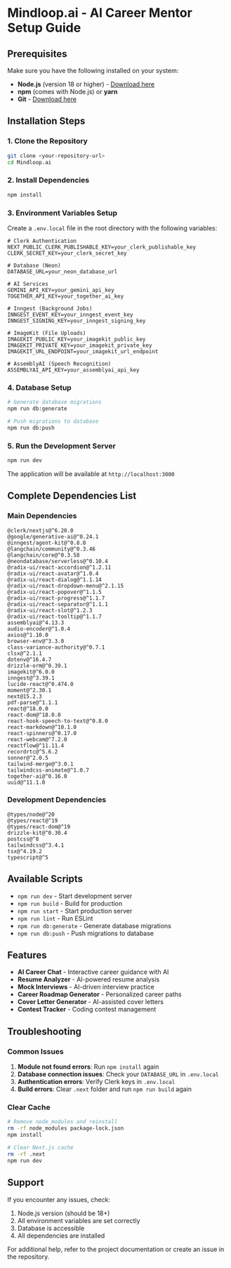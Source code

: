 # Mindloop.ai - AI Career Mentor Setup Guide

## Prerequisites

Make sure you have the following installed on your system:
- **Node.js** (version 18 or higher) - [Download here](https://nodejs.org/)
- **npm** (comes with Node.js) or **yarn**
- **Git** - [Download here](https://git-scm.com/)

## Installation Steps

### 1. Clone the Repository
```bash
git clone <your-repository-url>
cd Mindloop.ai
```

### 2. Install Dependencies
```bash
npm install
```

### 3. Environment Variables Setup
Create a `.env.local` file in the root directory with the following variables:

```env
# Clerk Authentication
NEXT_PUBLIC_CLERK_PUBLISHABLE_KEY=your_clerk_publishable_key
CLERK_SECRET_KEY=your_clerk_secret_key

# Database (Neon)
DATABASE_URL=your_neon_database_url

# AI Services
GEMINI_API_KEY=your_gemini_api_key
TOGETHER_API_KEY=your_together_ai_key

# Inngest (Background Jobs)
INNGEST_EVENT_KEY=your_inngest_event_key
INNGEST_SIGNING_KEY=your_inngest_signing_key

# ImageKit (File Uploads)
IMAGEKIT_PUBLIC_KEY=your_imagekit_public_key
IMAGEKIT_PRIVATE_KEY=your_imagekit_private_key
IMAGEKIT_URL_ENDPOINT=your_imagekit_url_endpoint

# AssemblyAI (Speech Recognition)
ASSEMBLYAI_API_KEY=your_assemblyai_api_key
```

### 4. Database Setup
```bash
# Generate database migrations
npm run db:generate

# Push migrations to database
npm run db:push
```

### 5. Run the Development Server
```bash
npm run dev
```

The application will be available at `http://localhost:3000`

## Complete Dependencies List

### Main Dependencies
```
@clerk/nextjs@^6.20.0
@google/generative-ai@^0.24.1
@inngest/agent-kit@^0.8.0
@langchain/community@^0.3.46
@langchain/core@^0.3.58
@neondatabase/serverless@^0.10.4
@radix-ui/react-accordion@^1.2.11
@radix-ui/react-avatar@^1.0.4
@radix-ui/react-dialog@^1.1.14
@radix-ui/react-dropdown-menu@^2.1.15
@radix-ui/react-popover@^1.1.5
@radix-ui/react-progress@^1.1.7
@radix-ui/react-separator@^1.1.1
@radix-ui/react-slot@^1.2.3
@radix-ui/react-tooltip@^1.1.7
assemblyai@^4.13.3
audio-encoder@^1.0.4
axios@^1.10.0
browser-env@^3.3.0
class-variance-authority@^0.7.1
clsx@^2.1.1
dotenv@^16.4.7
drizzle-orm@^0.39.1
imagekit@^6.0.0
inngest@^3.39.1
lucide-react@^0.474.0
moment@^2.30.1
next@15.2.3
pdf-parse@^1.1.1
react@^18.0.0
react-dom@^18.0.0
react-hook-speech-to-text@^0.8.0
react-markdown@^10.1.0
react-spinners@^0.17.0
react-webcam@^7.2.0
reactflow@^11.11.4
recordrtc@^5.6.2
sonner@^2.0.5
tailwind-merge@^3.0.1
tailwindcss-animate@^1.0.7
together-ai@^0.16.0
uuid@^11.1.0
```

### Development Dependencies
```
@types/node@^20
@types/react@^19
@types/react-dom@^19
drizzle-kit@^0.30.4
postcss@^8
tailwindcss@^3.4.1
tsx@^4.19.2
typescript@^5
```

## Available Scripts

- `npm run dev` - Start development server
- `npm run build` - Build for production
- `npm run start` - Start production server
- `npm run lint` - Run ESLint
- `npm run db:generate` - Generate database migrations
- `npm run db:push` - Push migrations to database

## Features

- **AI Career Chat** - Interactive career guidance with AI
- **Resume Analyzer** - AI-powered resume analysis
- **Mock Interviews** - AI-driven interview practice
- **Career Roadmap Generator** - Personalized career paths
- **Cover Letter Generator** - AI-assisted cover letters
- **Contest Tracker** - Coding contest management

## Troubleshooting

### Common Issues

1. **Module not found errors**: Run `npm install` again
2. **Database connection issues**: Check your `DATABASE_URL` in `.env.local`
3. **Authentication errors**: Verify Clerk keys in `.env.local`
4. **Build errors**: Clear `.next` folder and run `npm run build` again

### Clear Cache
```bash
# Remove node_modules and reinstall
rm -rf node_modules package-lock.json
npm install

# Clear Next.js cache
rm -rf .next
npm run dev
```

## Support

If you encounter any issues, check:
1. Node.js version (should be 18+)
2. All environment variables are set correctly
3. Database is accessible
4. All dependencies are installed

For additional help, refer to the project documentation or create an issue in the repository. 